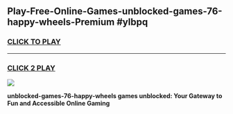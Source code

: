 
## Play-Free-Online-Games-unblocked-games-76-happy-wheels-Premium #ylbpq
<h3>
<a href="https://premium.freeplayer.one?title=unblocked-games-76-happy-wheels&ref=8M">CLICK TO PLAY</a></h3>
<hr>

<h3>
<a href="https://premium.freeplayer.one?title=unblocked-games-76-happy-wheels&ref=8M">CLICK 2 PLAY</a>
  
</h3>

<a href="https://premium.freeplayer.one?title=unblocked-games-76-happy-wheels&ref=8M"><img src="https://clearcache.store/games.png"></a>


**unblocked-games-76-happy-wheels games unblocked: Your Gateway to Fun and Accessible Online Gaming**
